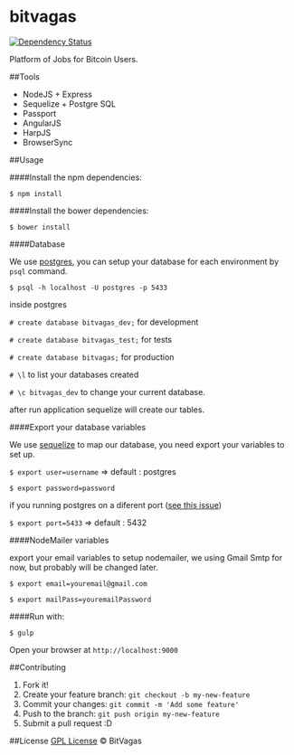 
bitvagas
================
[![Dependency Status](https://gemnasium.com/bitvagas/bitvagas.svg)](https://gemnasium.com/bitvagas/bitvagas)

Platform of Jobs for Bitcoin Users.

##Tools

* NodeJS + Express
* Sequelize + Postgre SQL
* Passport
* AngularJS
* HarpJS
* BrowserSync


##Usage

####Install the npm dependencies:

`$ npm install`

####Install the bower dependencies:

`$ bower install`

####Database

We use [postgres](http://www.postgresql.org/download/), you can setup your database  for each environment by `psql` command.

`$ psql -h localhost -U postgres -p 5433`

inside postgres

`# create database bitvagas_dev;` for development

`# create database bitvagas_test;` for tests

`# create database bitvagas;` for production

`# \l` to list your databases created

`# \c bitvagas_dev` to change your current database.

after run application sequelize will create our tables.

####Export your database variables

We use [sequelize](http://sequelizejs.com/) to map our database, you need export your variables to set up.

`$ export user=username` => default : postgres

`$ export password=password`

if you running postgres on a diferent port ([see this issue](https://github.com/bitvagas/bitvagas/issues/1))

`$ export port=5433` => default : 5432

####NodeMailer variables

export your email variables to setup nodemailer, we using Gmail Smtp for now, but probably will be changed later.

`$ export email=youremail@gmail.com`

`$ export mailPass=youremailPassword`

####Run with:

`$ gulp`

Open your browser at `http://localhost:9000`

##Contributing

1. Fork it!
2. Create your feature branch: `git checkout -b my-new-feature`
3. Commit your changes: `git commit -m 'Add some feature'`
4. Push to the branch: `git push origin my-new-feature`
5. Submit a pull request :D

##License
[GPL License](./LICENSE) © BitVagas
  
